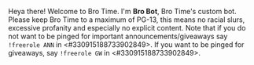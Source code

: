 Heya there! Welcome to Bro Time. I'm **Bro Bot**, Bro Time's custom bot. Please keep Bro Time to a maximum of PG-13, this means no racial slurs, excessive profanity and especially no explicit content.
Note that if you do not want to be pinged for important announcements/giveaways say `!freerole ANN` in <#330915188733902849>. If you want to be pinged for giveaways, say `!freerole GW` in <#330915188733902849>.
